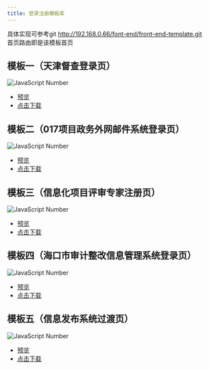 ```yaml
---
title: 登录注册模板库
---
```

具体实现可参考git <a data-v-b271b2f6="" >http://192.168.0.66/font-end/front-end-template.git</a> <br/>
首页路由即是该模板首页
## 模板一（天津督查登录页） 
![JavaScript Number](/frontend/htmlscreen/login1.png)
+ [预览](http://192.168.0.149/hns-project-h5/login1/login.html)
+ [点击下载](http://192.168.0.149/hns-project-h5/file/login1.zip)
## 模板二（017项目政务外网邮件系统登录页）
![JavaScript Number](/frontend/htmlscreen/login2.jpg)
+ [预览](http://192.168.0.149/hns-project-h5/login2/login.html)
+ [点击下载](http://192.168.0.149/hns-project-h5/file/login2.zip)
## 模板三（信息化项目评审专家注册页）
![JavaScript Number](/frontend/htmlscreen/login3.png)
+ [预览](http://192.168.0.149/hns-project-h5/login3/register.html)
+ [点击下载](http://192.168.0.149/hns-project-h5/file/login3.zip)
## 模板四（海口市审计整改信息管理系统登录页）
![JavaScript Number](/frontend/htmlscreen/login4.png)
+ [预览](http://192.168.0.149/hns-project-h5/login4/login.html)
+ [点击下载](http://192.168.0.149/hns-project-h5/file/login4.zip)
## 模板五（信息发布系统过渡页）
![JavaScript Number](/frontend/htmlscreen/login5.jpg)
+ [预览](http://192.168.0.149/hns-project-h5/login5/html/index.html)
+ [点击下载](http://192.168.0.149/hns-project-h5/file/login5.zip)
